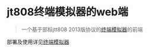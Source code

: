# jt808终端模拟器的web端
> 一个基于部标jtt808 2013版协议的[终端模拟器](https://github.com/yedajiang44/GpsTerminalEmulator)的前端

部署及使用详见[终端模拟器](https://github.com/yedajiang44/GpsTerminalEmulator)